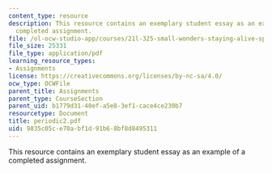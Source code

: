 ```yaml
---
content_type: resource
description: This resource contains an exemplary student essay as an example of a
  completed assignment.
file: /ol-ocw-studio-app/courses/21l-325-small-wonders-staying-alive-spring-2007/9835c05ce70abf1d91b68bf8d8495311_periodic2.pdf
file_size: 25331
file_type: application/pdf
learning_resource_types:
- Assignments
license: https://creativecommons.org/licenses/by-nc-sa/4.0/
ocw_type: OCWFile
parent_title: Assignments
parent_type: CourseSection
parent_uid: b1779d31-40ef-a5e8-3ef1-cace4ce230b7
resourcetype: Document
title: periodic2.pdf
uid: 9835c05c-e70a-bf1d-91b6-8bf8d8495311
---
```

This resource contains an exemplary student essay as an example of a completed assignment.
